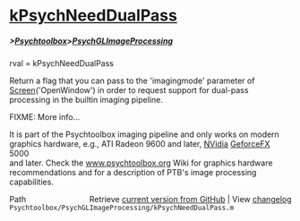 # [kPsychNeedDualPass](kPsychNeedDualPass)
##### >[Psychtoolbox](Psychtoolbox)>[PsychGLImageProcessing](PsychGLImageProcessing)

rval = kPsychNeedDualPass  
  
Return a flag that you can pass to the 'imagingmode' parameter of  
[Screen](Screen)('OpenWindow') in order to request support for dual-pass  
processing in the builtin imaging pipeline.  
  
FIXME: More info...  
  
It is part of the Psychtoolbox imaging pipeline and only works on modern  
graphics hardware, e.g., ATI Radeon 9600 and later, [NVidia](NVidia) [GeforceFX](GeforceFX) 5000  
and later. Check the www.psychtoolbox.org Wiki for graphics hardware  
recommendations and for a description of PTB's image processing  
capabilities.  




<div class="code_header" style="text-align:right;">
  <span style="float:left;">Path&nbsp;&nbsp;</span> <span class="counter">Retrieve <a href=
  "https://raw.github.com/Psychtoolbox-3/Psychtoolbox-3/beta/Psychtoolbox/PsychGLImageProcessing/kPsychNeedDualPass.m">current version from GitHub</a> | View <a href=
  "https://github.com/Psychtoolbox-3/Psychtoolbox-3/commits/beta/Psychtoolbox/PsychGLImageProcessing/kPsychNeedDualPass.m">changelog</a></span>
</div>
<div class="code">
  <code>Psychtoolbox/PsychGLImageProcessing/kPsychNeedDualPass.m</code>
</div>

